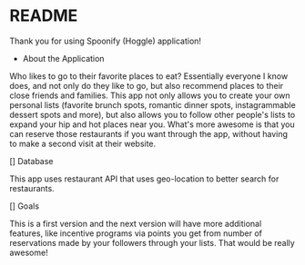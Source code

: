 # README

Thank you for using Spoonify (Hoggle) application!

* About the Application

Who likes to go to their favorite places to eat? Essentially everyone I know does, and not only do they like to go, but also recommend places to their close friends and families. This app not only allows you to create your own personal lists (favorite brunch spots, romantic dinner spots, instagrammable dessert spots and more), but also allows you to follow other people's lists to expand your hip and hot places near you. What's more awesome is that you can reserve those restaurants if you want through the app, without having to make a second visit at their website.

[] Database

This app uses restaurant API that uses geo-location to better search for restaurants.

[] Goals

This is a first version and the next version will have more additional features, like incentive programs via points you get from number of reservations made by your followers through your lists. That would be really awesome!



<!-- This README would normally document whatever steps are necessary to get the
application up and running.

Things you may want to cover:

* Ruby version

* System dependencies

* Configuration

* Database creation

* Database initialization

* How to run the test suite

* Services (job queues, cache servers, search engines, etc.)

* Deployment instructions

* ... -->
